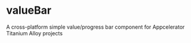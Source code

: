 # valueBar
A cross-platform simple value/progress bar component for Appcelerator Titanium Alloy projects
